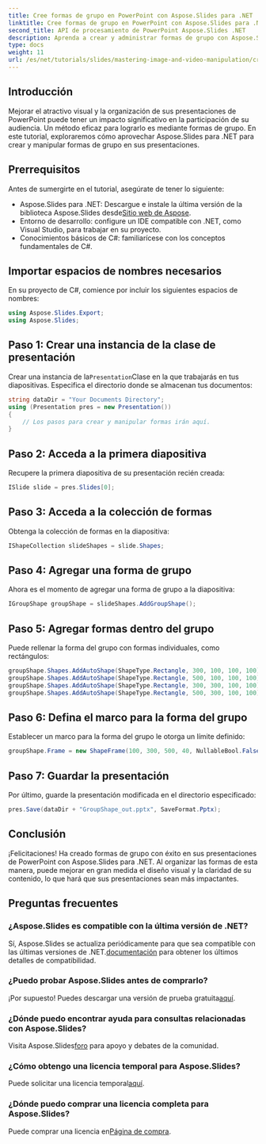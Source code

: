 ```yaml
---
title: Cree formas de grupo en PowerPoint con Aspose.Slides para .NET
linktitle: Cree formas de grupo en PowerPoint con Aspose.Slides para .NET
second_title: API de procesamiento de PowerPoint Aspose.Slides .NET
description: Aprenda a crear y administrar formas de grupo con Aspose.Slides para .NET. Esta guía completa ofrece instrucciones claras paso a paso.
type: docs
weight: 11
url: /es/net/tutorials/slides/mastering-image-and-video-manipulation/create-group-shapes/
---
```

## Introducción

Mejorar el atractivo visual y la organización de sus presentaciones de PowerPoint puede tener un impacto significativo en la participación de su audiencia. Un método eficaz para lograrlo es mediante formas de grupo. En este tutorial, exploraremos cómo aprovechar Aspose.Slides para .NET para crear y manipular formas de grupo en sus presentaciones.

## Prerrequisitos

Antes de sumergirte en el tutorial, asegúrate de tener lo siguiente:

-  Aspose.Slides para .NET: Descargue e instale la última versión de la biblioteca Aspose.Slides desde[Sitio web de Aspose](https://releases.aspose.com/slides/net/).
- Entorno de desarrollo: configure un IDE compatible con .NET, como Visual Studio, para trabajar en su proyecto.
- Conocimientos básicos de C#: familiarícese con los conceptos fundamentales de C#.


## Importar espacios de nombres necesarios

En su proyecto de C#, comience por incluir los siguientes espacios de nombres:

```csharp
using Aspose.Slides.Export;
using Aspose.Slides;
```

## Paso 1: Crear una instancia de la clase de presentación

 Crear una instancia de la`Presentation`Clase en la que trabajarás en tus diapositivas. Especifica el directorio donde se almacenan tus documentos:

```csharp
string dataDir = "Your Documents Directory";
using (Presentation pres = new Presentation())
{
    // Los pasos para crear y manipular formas irán aquí.
}
```

## Paso 2: Acceda a la primera diapositiva

Recupere la primera diapositiva de su presentación recién creada:

```csharp
ISlide slide = pres.Slides[0];
```

## Paso 3: Acceda a la colección de formas

Obtenga la colección de formas en la diapositiva:

```csharp
IShapeCollection slideShapes = slide.Shapes;
```

## Paso 4: Agregar una forma de grupo

Ahora es el momento de agregar una forma de grupo a la diapositiva:

```csharp
IGroupShape groupShape = slideShapes.AddGroupShape();
```

## Paso 5: Agregar formas dentro del grupo

Puede rellenar la forma del grupo con formas individuales, como rectángulos:

```csharp
groupShape.Shapes.AddAutoShape(ShapeType.Rectangle, 300, 100, 100, 100); // Forma 1
groupShape.Shapes.AddAutoShape(ShapeType.Rectangle, 500, 100, 100, 100); // Forma 2
groupShape.Shapes.AddAutoShape(ShapeType.Rectangle, 300, 300, 100, 100); // Forma 3
groupShape.Shapes.AddAutoShape(ShapeType.Rectangle, 500, 300, 100, 100); // Forma 4
```

## Paso 6: Defina el marco para la forma del grupo

Establecer un marco para la forma del grupo le otorga un límite definido:

```csharp
groupShape.Frame = new ShapeFrame(100, 300, 500, 40, NullableBool.False, NullableBool.False, 0);
```

## Paso 7: Guardar la presentación

Por último, guarde la presentación modificada en el directorio especificado:

```csharp
pres.Save(dataDir + "GroupShape_out.pptx", SaveFormat.Pptx);
```

## Conclusión

¡Felicitaciones! Ha creado formas de grupo con éxito en sus presentaciones de PowerPoint con Aspose.Slides para .NET. Al organizar las formas de esta manera, puede mejorar en gran medida el diseño visual y la claridad de su contenido, lo que hará que sus presentaciones sean más impactantes.

## Preguntas frecuentes

### ¿Aspose.Slides es compatible con la última versión de .NET?

 Sí, Aspose.Slides se actualiza periódicamente para que sea compatible con las últimas versiones de .NET.[documentación](https://reference.aspose.com/slides/net/) para obtener los últimos detalles de compatibilidad.

### ¿Puedo probar Aspose.Slides antes de comprarlo?

 ¡Por supuesto! Puedes descargar una versión de prueba gratuita[aquí](https://releases.aspose.com/).

### ¿Dónde puedo encontrar ayuda para consultas relacionadas con Aspose.Slides?

 Visita Aspose.Slides[foro](https://forum.aspose.com/c/slides/11) para apoyo y debates de la comunidad.

### ¿Cómo obtengo una licencia temporal para Aspose.Slides?

 Puede solicitar una licencia temporal[aquí](https://purchase.aspose.com/temporary-license/).

### ¿Dónde puedo comprar una licencia completa para Aspose.Slides?

 Puede comprar una licencia en[Página de compra](https://purchase.aspose.com/buy).